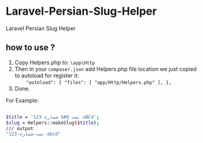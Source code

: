 # Laravel-Persian-Slug-Helper
Laravel Persian Slug Helper

## how to use ?
1. Copy Helpers.php to: `\app\Http`
2. Then in your `composer.json` add Helpers.php file location we just copied to autoload for register it: <br>
  `    "autoload": {
        "files": [
            "app/Http/Helpers.php"
        ],
    },`
3. Done.

For Example:
```sh

$title = 'تست @#$ شماره 123 aBCd';
$slug = Helpers::makeSlug($title);
/// outpot
"تست-شماره-123-abcd"
```
